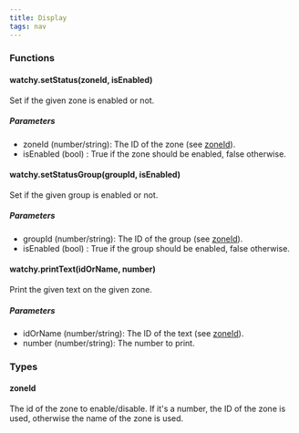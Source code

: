 ```yaml
---
title: Display
tags: nav
---
```


### Functions
#### watchy.setStatus(zoneId, isEnabled)
Set if the given zone is enabled or not.

##### Parameters
- zoneId (number/string): The ID of the zone (see [zoneId](#zoneId)).
- isEnabled (bool) : True if the zone should be enabled, false otherwise.

#### watchy.setStatusGroup(groupId, isEnabled)
Set if the given group is enabled or not.

##### Parameters
- groupId (number/string): The ID of the group (see [zoneId](#zoneId)).
- isEnabled (bool) : True if the group should be enabled, false otherwise.

#### watchy.printText(idOrName, number)
Print the given text on the given zone.

##### Parameters
- idOrName (number/string): The ID of the text (see [zoneId](#zoneId)).
- number (number/string): The number to print.

### Types
#### zoneId
The id of the zone to enable/disable. If it's a number, the ID of the zone is used, otherwise the name of the zone is used.